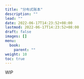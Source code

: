 ```yaml
---
title: "分布式账本"
description: ""
lead: ""
date: 2022-06-17T14:23:52+08:00
lastmod: 2022-06-17T14:23:52+08:00
draft: false
images: []
menu:
  book:
    parent: ""
weight: 10
toc: true
---
```


WIP